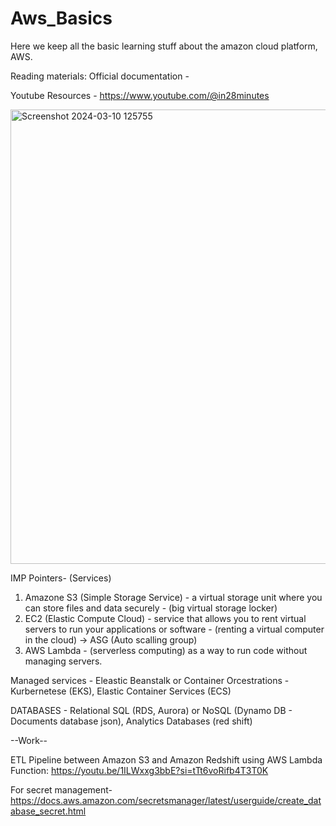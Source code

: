 # Aws_Basics
Here we keep all the basic learning stuff about the amazon cloud platform, AWS.

Reading materials:
Official documentation - 

Youtube Resources - 
https://www.youtube.com/@in28minutes

<img width="727" alt="Screenshot 2024-03-10 125755" src="https://github.com/aswego123/Aws_Basics/assets/77005833/cb68c722-5b91-44c4-81c8-5da6c5a1a7bc">

IMP Pointers-
(Services)
1. Amazone S3  (Simple Storage Service) - a virtual storage unit where you can store files and data securely - (big virtual storage locker)
2. EC2 (Elastic Compute Cloud) - service that allows you to rent virtual servers to run your applications or software - (renting a virtual computer in the cloud) -> ASG (Auto scalling group)
3. AWS Lambda - (serverless computing) as a way to run code without managing servers.

Managed services - Eleastic Beanstalk or Container Orcestrations - Kurbernetese (EKS), Elastic Container Services (ECS)

DATABASES - Relational SQL (RDS, Aurora) or NoSQL (Dynamo DB - Documents database json), Analytics Databases (red shift)

--Work--

ETL Pipeline between Amazon S3 and Amazon Redshift using AWS Lambda Function: https://youtu.be/1ILWxxg3bbE?si=tTt6voRifb4T3T0K

For secret management- https://docs.aws.amazon.com/secretsmanager/latest/userguide/create_database_secret.html
